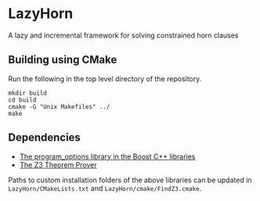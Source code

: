 # LazyHorn
A lazy and incremental framework for solving constrained horn clauses

## Building using CMake
Run the following in the top level directory of the repository.
```
mkdir build
cd build
cmake -G "Unix Makefiles" ../
make
```

## Dependencies
* [The program_options library in the Boost C++ libraries](https://www.boost.org/doc/libs/1_79_0/doc/html/program_options.html)
* [The Z3 Theorem Prover](https://github.com/Z3Prover/z3)

Paths to custom installation folders of the above libraries can be updated in `LazyHorn/CMakeLists.txt` and `LazyHorn/cmake/FindZ3.cmake`.
